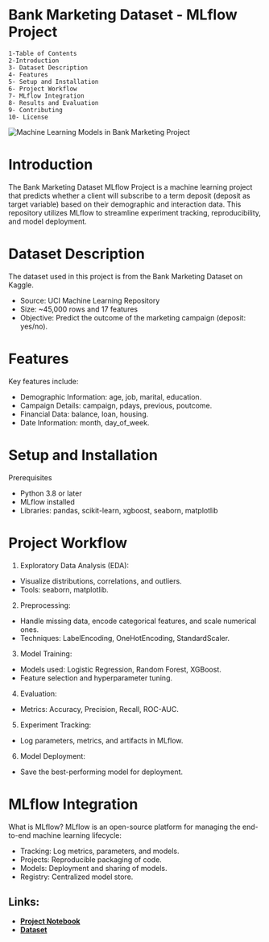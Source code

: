 # Bank Marketing Dataset - MLflow Project
    1-Table of Contents
    2-Introduction
    3- Dataset Description
    4- Features
    5- Setup and Installation
    6- Project Workflow
    7- MLflow Integration
    8- Results and Evaluation
    9- Contributing
    10- License

![Machine Learning Models in Bank Marketing Project](https://raw.githubusercontent.com/Ali-jalil88/Mlflow-Bank-Marketing/refs/heads/main/DALL%C2%B7E%202024-11-18%2015.08.36%20-%20An%20infographic%20displaying%20different%20machine%20learning%20models%20used%20in%20a%20Bank%20Marketing%20Project.%20Include%20models%20such%20as%20Logistic%20Regression%2C%20Random%20Fores.webp)

# Introduction
The Bank Marketing Dataset MLflow Project is a machine learning project that predicts whether a client will subscribe to a term deposit (deposit as target variable) based on their demographic and interaction data. This repository utilizes MLflow to streamline experiment tracking, reproducibility, and model deployment.

# Dataset Description
The dataset used in this project is from the Bank Marketing Dataset on Kaggle.

- Source: UCI Machine Learning Repository
- Size: ~45,000 rows and 17 features
- Objective: Predict the outcome of the marketing campaign (deposit: yes/no).
# Features
Key features include:

- Demographic Information: age, job, marital, education.
- Campaign Details: campaign, pdays, previous, poutcome.
- Financial Data: balance, loan, housing.
- Date Information: month, day_of_week.
# Setup and Installation
Prerequisites
- Python 3.8 or later
- MLflow installed
- Libraries: pandas, scikit-learn, xgboost, seaborn, matplotlib

# Project Workflow
1. Exploratory Data Analysis (EDA):

- Visualize distributions, correlations, and outliers.
- Tools: seaborn, matplotlib.
2. Preprocessing:

- Handle missing data, encode categorical features, and scale numerical ones.
- Techniques: LabelEncoding, OneHotEncoding, StandardScaler.
3. Model Training:

- Models used: Logistic Regression, Random Forest, XGBoost.
- Feature selection and hyperparameter tuning.
4. Evaluation:

- Metrics: Accuracy, Precision, Recall, ROC-AUC.
5. Experiment Tracking:
  - Log parameters, metrics, and artifacts in MLflow.
6. Model Deployment:

- Save the best-performing model for deployment.

# MLflow Integration
What is MLflow?
MLflow is an open-source platform for managing the end-to-end machine learning lifecycle:

- Tracking: Log metrics, parameters, and models.
- Projects: Reproducible packaging of code.
- Models: Deployment and sharing of models.
- Registry: Centralized model store.

## Links:
- **[Project Notebook](https://www.kaggle.com/code/alialarkawazi/bn-marketing-ml)**
- **[Dataset](https://www.kaggle.com/datasets/janiobachmann/bank-marketing-dataset)**

